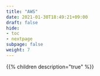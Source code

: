 ```yaml
---
title: "AWS"
date: 2021-01-30T18:49:21+09:00
draft: false
hide:
- toc
- nextpage
subpage: false
weight: 7
---
```


<!--more-->

{{% children description="true"   %}}
